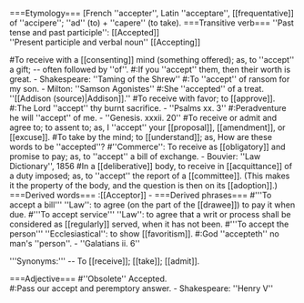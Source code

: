 ===Etymology===
[French ''accepter'', Latin ''acceptare'', [[frequentative]] of ''accipere''; ''ad'' (to) + ''capere'' (to take).
===Transitive verb===
''Past tense and past participle'': [[Accepted]]<br>
''Present participle and verbal noun'' [[Accepting]]

#To receive with a [[consenting]] mind (something offered); as, to ''accept'' a gift; -- often followed by ''of''.
#:If you ''accept'' them, then their worth is great. - Shakespeare: ''Taming of the Shrew''
#:To ''accept'' of ransom for my son. - Milton: ''Samson Agonistes''
#:She ''accepted'' of a treat. ''[[Addison (source)|Addison]].''
#To receive with favor; to [[approve]].
#:The Lord ''accept'' thy burnt sacrifice. - ''Psalms xx. 3''
#:Peradventure he will ''accept'' of me. - ''Genesis. xxxii. 20''
#To receive or admit and agree to; to assent to; as, I ''accept'' your [[proposal]], [[amendment]], or [[excuse]].
#To take by the mind; to [[understand]]; as, How are these words to be ''accepted''?
#''Commerce'': To receive as [[obligatory]] and promise to pay; as, to ''accept'' a bill of exchange. - Bouvier: ''Law Dictionary'', 1856
#In a [[deliberative]] body, to receive in [[acquittance]] of a duty imposed; as, to ''accept'' the report of a [[committee]]. (This makes it the property of the body, and the question is then on its [[adoption]].)
===Derived words===
:[[Acceptor]] - 
===Derived phrases===
#'''To accept a bill''' ''Law'': to agree (on the part of the [[drawee]]) to pay it when due. 
#'''To accept service''' ''Law'': to agree that a writ or process shall be considered as [[regularly]] served, when it has not been. 
#'''To accept the person''' ''Ecclesiastical'': to show [[favoritism]].
#:God ''accepteth'' no man's ''person''. - ''Galatians ii. 6''

'''Synonyms:''' -- To [[receive]]; [[take]]; [[admit]]. 


===Adjective===
#''Obsolete'' Accepted.  
#:Pass our accept and peremptory answer. - Shakespeare: ''Henry V''